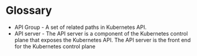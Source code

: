 # Glossary

* API Group - A set of related paths in Kubernetes API.
* API server - The API server is a component of the Kubernetes control plane that exposes the Kubernetes API. The API server is the front end for the Kubernetes control plane